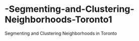 # -Segmenting-and-Clustering-Neighborhoods-Toronto1
 Segmenting and Clustering Neighborhoods in Toronto
